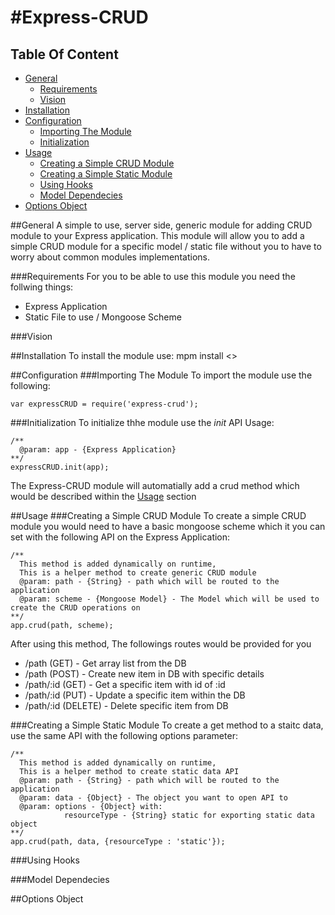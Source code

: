 #Express-CRUD
============

## Table Of Content
- [General](#general)
  - [Requirements](#requirements)
  - [Vision](#vision)
- [Installation](#installation)
- [Configuration](#configuration)
  - [Importing The Module](#importing-the-module)
  - [Initialization](#initialization)
- [Usage](#usage)
  - [Creating a Simple CRUD Module](#creating-a-simple-crud-module)
  - [Creating a Simple Static Module](#creating-a-simple-static-module)
  - [Using Hooks](#using-hooks)
  - [Model Dependecies](#model-dependecies)
- [Options Object](#options-object)

##General
A simple to use, server side, generic module for adding CRUD module to your Express application.
This module will allow you to add a simple CRUD module for a specific model / static file without you to have to worry about common modules implementations.

###Requirements
For you to be able to use this module you need the follwing things:
- Express Application
- Static File to use / Mongoose Scheme

###Vision

##Installation
To install the module use:
mpm install <<TBD>>


##Configuration
###Importing The Module
To import the module use the following:
```
var expressCRUD = require('express-crud');
```


###Initialization
To initialize thhe module use the _init_ API
Usage:
```
/**
  @param: app - {Express Application}
**/
expressCRUD.init(app);
```
  
The Express-CRUD module will automatially add a crud method which would be described within the [Usage](#usage) section


##Usage
###Creating a Simple CRUD Module
To create a simple CRUD module you would need to have a basic mongoose scheme which it you can set with the following API on the Express Application:
```
/**
  This method is added dynamically on runtime,
  This is a helper method to create generic CRUD module
  @param: path - {String} - path which will be routed to the application
  @param: scheme - {Mongoose Model} - The Model which will be used to create the CRUD operations on
**/
app.crud(path, scheme);
```

After using this method, The followings routes would be provided for you
- /path (GET) - Get array list from the DB
- /path (POST) - Create new item in DB with specific details
- /path/:id (GET) - Get a specific item with id of :id
- /path/:id (PUT) - Update a specific item within the DB
- /path/:id (DELETE) - Delete specific item from DB

###Creating a Simple Static Module
To create a get method to a staitc data, use the same API with the following options parameter:
```
/**
  This method is added dynamically on runtime,
  This is a helper method to create static data API
  @param: path - {String} - path which will be routed to the application
  @param: data - {Object} - The object you want to open API to
  @param: options - {Object} with:
            resourceType - {String} static for exporting static data object
**/
app.crud(path, data, {resourceType : 'static'});
```

###Using Hooks


###Model Dependecies


##Options Object
